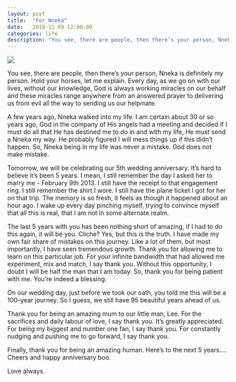 ```yaml
---
layout: post
title:  "For Nneka"
date:   2018-11-09 12:00:00
categories: life
description: "You see, there are people, then there’s your person, Nneka is definitely my person"
---
```

<img src="{{ site.url }}/assets/article_images/nneka.jpg"/>

You see, there are people, then there’s your person, Nneka is definitely my person. Hold your horses, let me explain. Every day, as we go on with our lives, without our knowledge, God is always working miracles on our behalf and these miracles range anywhere from an answered prayer to delivering us from evil all the way to sending us our helpmate. 

A few years ago, Nneka walked into my life. I am certain about 30 or so years ago, God in the company of His angels had a meeting and decided if I must do all that He has destined me to do in and with my life, He must send a Nneka my way. He probably figured I will mess things up if this didn’t happen. So, Nneka being in my life was never a mistake. God does not make mistake. 

Tomorrow, we will be celebrating our 5th wedding anniversary. It’s hard to believe it’s been 5 years. I mean, I still remember the day I asked her to marry me - February 9th 2013. I still have the receipt to that engagement ring. I still remember the shirt I wore. I still have the plane ticket I got for her on that trip. The memory is so fresh, it feels as though it happened about an hour ago. I wake up every day pinching myself, trying to convince myself that all this is real, that I am not in some alternate realm.

The last 5 years with you has been nothing short of amazing, if I had to do this again, it will be you. Cliche? Yes, but this is the truth. I have made my own fair share of mistakes on this journey. Like a lot of them, but most importantly, I have seen tremendous growth. Thank you for allowing me to learn on this particular job. For your infinite bandwidth that had allowed me experiment, mix and match, I say thank you. Without this opportunity, I doubt I will be half the man that I am today. So, thank you for being patient with me. You’re indeed a blessing. 

On our wedding day, just before we took our oath, you told me this will be a 100-year journey. So I guess, we still have 95 beautiful years ahead of us. 

Thank you for being an amazing mum to our little man, Lee. For the sacrifices and daily labour of love, I say thank you. It’s greatly appreciated. For being my biggest and number one fan, I say thank you. For constantly nudging and pushing me to go forward, I say thank you. 

Finally, thank you for being an amazing human. Here’s to the next 5 years…. Cheers and happy anniversary boo. 

Love always. 